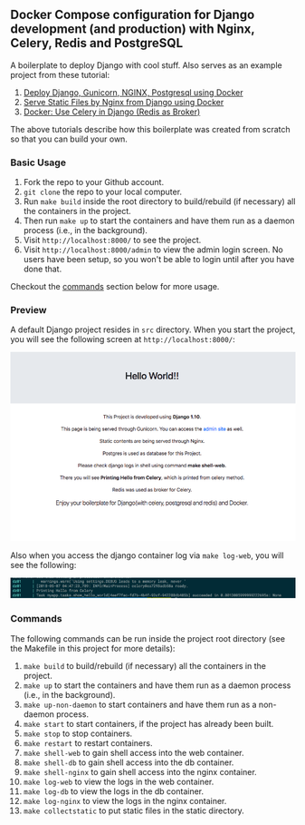 ## Docker Compose configuration for Django development (and production) with Nginx, Celery, Redis and PostgreSQL
A boilerplate to deploy Django with cool stuff. Also serves as an example project from these tutorial:
1. <a href="https://ruddra.com/2016/08/14/docker-django-nginx-postgres/">Deploy Django, Gunicorn, NGINX, Postgresql using Docker</a>
2. <a href="https://ruddra.com/2016/11/02/serve-static-files-by-nginx-from-django-using-docker/">Serve Static Files by Nginx from Django using Docker</a>
3. <a href="https://ruddra.com/2016/11/14/docker-do-stuff-using-celery-using-redis-as-broker/">Docker: Use Celery in Django (Redis as Broker)</a>

The above tutorials describe how this boilerplate was created from scratch so that you can build your own.

### Basic Usage
1. Fork the repo to your Github account.
2. `git clone` the repo to your local computer.
3. Run `make build` inside the root directory to build/rebuild (if necessary) all the containers in the project.
4. Then run `make up` to start the containers and have them run as a daemon process (i.e., in the background).
5. Visit `http://localhost:8000/` to see the project.
6. Visit `http://localhost:8000/admin` to view the admin login screen. No users have been setup, so you won't be able to login until after you have done that.

Checkout the [commands](#commands) section below for more usage.

### Preview
A default Django project resides in `src` directory. When you start the project, you will see the following screen at `http://localhost:8000/`:

![Demo One](https://github.com/ruddra/blog-images/raw/master/Demo%201.png)

Also when you access the django container log via `make log-web`, you will see the following:

![Demo Two](https://github.com/ruddra/blog-images/raw/master/Demo%202.png)

### Commands
The following commands can be run inside the project root directory (see the Makefile in this project for more details):

1. `make build` to build/rebuild (if necessary) all the containers in the project.
2. `make up` to start the containers and have them run as a daemon process (i.e., in the background).
3. `make up-non-daemon` to start containers and have them run as a non-daemon process.
4. `make start` to start containers, if the project has already been built.
5. `make stop` to stop containers.
6. `make restart` to restart containers.
7. `make shell-web` to gain shell access into the web container.
8. `make shell-db` to gain shell access into the db container.
9. `make shell-nginx` to gain shell access into the nginx container.
10. `make log-web` to view the logs in the web container.
11. `make log-db` to view the logs in the db container.
12. `make log-nginx` to view the logs in the nginx container.
13. `make collectstatic` to put static files in the static directory.
